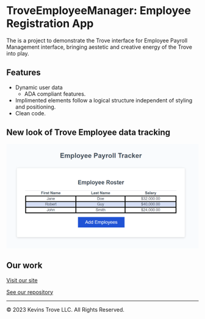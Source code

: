 # TroveEmployeeManager: Employee Registration App
The is a project to demonstrate the Trove interface for Employee Payroll Management interface, bringing aestetic and creative energy of the Trove into play.

## Features
- Dynamic user data
  - ADA compliant features.
- Implimented elements follow a logical structure independent of styling and positioning.
- Clean code.

## New look of Trove Employee data tracking
![Screenshot of Troves creative payroll management interface](/assets/images/screenshot-Trove.PNG?raw=true "TrovePayrollManager")


## Our work
[Visit our site](https://kevins-trove.github./)

[See our repository](https://github.com/Kevins-Trove/TroveEmployeeManager)


- - -
© 2023 Kevins Trove LLC. All Rights Reserved.
